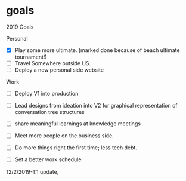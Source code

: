 # goals
2019 Goals


Personal
- [X] Play some more ultimate. (marked done because of beach ultimate tournament!) 
- [ ] Travel Somewhere outside US. 
- [ ] Deploy a new personal side website

Work

- [ ] Deploy V1 into production
- [ ] Lead designs from ideation into V2 for graphical representation of conversation tree structures
- [ ] share meaningful learnings at knowledge meetings
- [ ] Meet more people on the business side. 
- [ ] Do more things right the first time; less tech debt. 
- [ ] Set a better work schedule. 


12/2/2019-1:1 update, 







